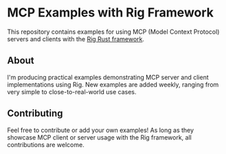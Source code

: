 # MCP Examples with Rig Framework

This repository contains examples for using MCP (Model Context Protocol) servers and clients with the [Rig Rust framework](https://github.com/0xPlaygrounds/rig).

## About

I'm producing practical examples demonstrating MCP server and client implementations using Rig. New examples are added weekly, ranging from very simple to close-to-real-world use cases.

## Contributing

Feel free to contribute or add your own examples! As long as they showcase MCP client or server usage with the Rig framework, all contributions are welcome.
